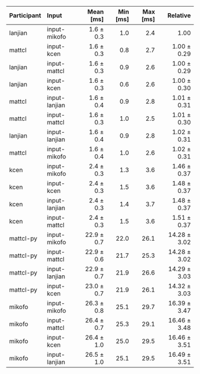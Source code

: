 | Participant | Input | Mean [ms] | Min [ms] | Max [ms] | Relative |
|:---|:---|---:|---:|---:|---:|
| lanjian | input-mikofo | 1.6 ± 0.3 | 1.0 | 2.4 | 1.00 |
| mattcl | input-kcen | 1.6 ± 0.3 | 0.8 | 2.7 | 1.00 ± 0.29 |
| lanjian | input-mattcl | 1.6 ± 0.3 | 0.9 | 2.6 | 1.00 ± 0.29 |
| lanjian | input-kcen | 1.6 ± 0.3 | 0.6 | 2.6 | 1.00 ± 0.30 |
| mattcl | input-lanjian | 1.6 ± 0.4 | 0.9 | 2.8 | 1.01 ± 0.31 |
| mattcl | input-mattcl | 1.6 ± 0.3 | 1.0 | 2.5 | 1.01 ± 0.30 |
| lanjian | input-lanjian | 1.6 ± 0.4 | 0.9 | 2.8 | 1.02 ± 0.31 |
| mattcl | input-mikofo | 1.6 ± 0.4 | 1.0 | 2.6 | 1.02 ± 0.31 |
| kcen | input-mikofo | 2.4 ± 0.3 | 1.3 | 3.6 | 1.46 ± 0.37 |
| kcen | input-kcen | 2.4 ± 0.3 | 1.5 | 3.6 | 1.48 ± 0.37 |
| kcen | input-lanjian | 2.4 ± 0.3 | 1.4 | 3.7 | 1.48 ± 0.37 |
| kcen | input-mattcl | 2.4 ± 0.3 | 1.5 | 3.6 | 1.51 ± 0.37 |
| mattcl-py | input-mikofo | 22.9 ± 0.7 | 22.0 | 26.1 | 14.28 ± 3.02 |
| mattcl-py | input-mattcl | 22.9 ± 0.6 | 21.7 | 25.3 | 14.28 ± 3.02 |
| mattcl-py | input-lanjian | 22.9 ± 0.7 | 21.9 | 26.6 | 14.29 ± 3.03 |
| mattcl-py | input-kcen | 23.0 ± 0.7 | 21.9 | 26.1 | 14.32 ± 3.03 |
| mikofo | input-mikofo | 26.3 ± 0.8 | 25.1 | 29.7 | 16.39 ± 3.47 |
| mikofo | input-mattcl | 26.4 ± 0.7 | 25.3 | 29.1 | 16.46 ± 3.48 |
| mikofo | input-kcen | 26.4 ± 1.0 | 25.0 | 29.5 | 16.46 ± 3.51 |
| mikofo | input-lanjian | 26.5 ± 1.0 | 25.1 | 29.5 | 16.49 ± 3.51 |
